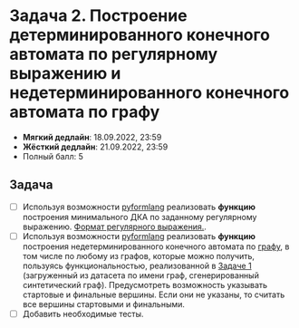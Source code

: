 # Задача 2. Построение детерминированного конечного автомата по регулярному выражению и недетерминированного конечного автомата по графу

* **Мягкий дедлайн**: 18.09.2022, 23:59
* **Жёсткий дедлайн**: 21.09.2022, 23:59
* Полный балл: 5

## Задача

- [ ] Используя возможности [pyformlang](https://pyformlang.readthedocs.io/en/latest/) реализовать **функцию** построения минимального ДКА по заданному регулярному выражению. [Формат регулярного выражения.](https://pyformlang.readthedocs.io/en/latest/usage.html#regular-expression).
- [ ] Используя возможности [pyformlang](https://pyformlang.readthedocs.io/en/latest/) реализовать **функцию** построения недетерминированного конечного автомата по [графу](https://networkx.org/documentation/stable/reference/classes/multidigraph.html), в том числе по любому из графов, которые можно получить, пользуясь функциональностью, реализованной в [Задаче 1](https://github.com/JetBrains-Research/formal-lang-course/blob/main/tasks/task1.md) (загруженный из датасета по имени граф, сгенерированный синтетический граф). Предусмотреть возможность указывать стартовые и финальные вершины. Если они не указаны, то считать все вершины стартовыми и финальными.
- [ ] Добавить необходимые тесты.
